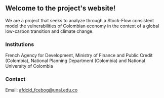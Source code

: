 ## Welcome to the project's website!

We are a project that seeks to analyze through a Stock-Flow consistent model the vulnerabilities of Colombian economy in the context of a global low-carbon transition and climate change.

### Institutions

French Agency for Development, Ministry of Finance and Public Credit (Colombia), National Planning Department (Colombia) and National University of Colombia

### Contact

Email: afdcid_fcebog@unal.edu.co

